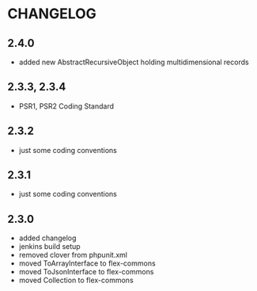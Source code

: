 # CHANGELOG

## 2.4.0

- added new AbstractRecursiveObject holding multidimensional records

## 2.3.3, 2.3.4

- PSR1, PSR2 Coding Standard

## 2.3.2

- just some coding conventions

## 2.3.1

- just some coding conventions

## 2.3.0

- added changelog
- jenkins build setup
- removed clover from phpunit.xml
- moved ToArrayInterface to flex-commons
- moved ToJsonInterface to flex-commons
- moved Collection to flex-commons